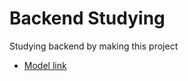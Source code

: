 # Backend Studying

Studying backend by making this project

- [Model link](https://app.eraser.io/workspace/JSPn8MvJBjuvBGlOH4ps?origin=share)